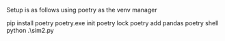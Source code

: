 Setup is as follows using poetry as the venv manager

pip install poetry
poetry.exe init
poetry lock
poetry add pandas
poetry shell
python .\sim2.py
